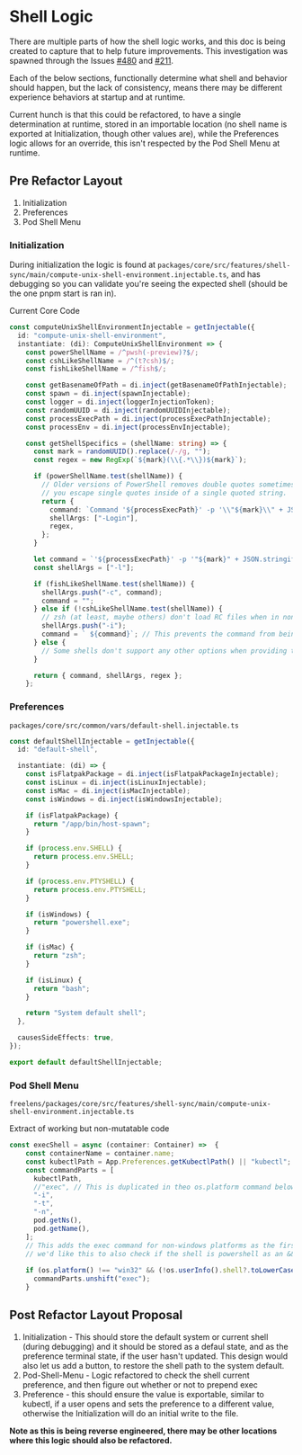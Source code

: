 # Shell Logic

There are multiple parts of how the shell logic works, and this doc is being created to capture that to help future improvements. This investigation was spawned through the Issues [#480](https://github.com/freelensapp/freelens/issues/480) and [#211](https://github.com/freelensapp/freelens/issues/211).

Each of the below sections, functionally determine what shell and behavior should happen, but the lack of consistency, means there may be different experience behaviors at startup and at runtime.

Current hunch is that this could be refactored, to have a single determination at runtime, stored in an importable location (no shell name is exported at Initialization, though other values are), while the Preferences logic allows for an override, this isn't respected by the Pod Shell Menu at runtime.

## Pre Refactor Layout

1. Initialization
2. Preferences
3. Pod Shell Menu

### Initialization

During initialization the logic is found at `packages/core/src/features/shell-sync/main/compute-unix-shell-environment.injectable.ts`, and has debugging so you can validate you're seeing the expected shell (should be the one pnpm start is ran in).

Current Core Code

```typescript
const computeUnixShellEnvironmentInjectable = getInjectable({
  id: "compute-unix-shell-environment",
  instantiate: (di): ComputeUnixShellEnvironment => {
    const powerShellName = /^pwsh(-preview)?$/;
    const cshLikeShellName = /^(t?csh)$/;
    const fishLikeShellName = /^fish$/;

    const getBasenameOfPath = di.inject(getBasenameOfPathInjectable);
    const spawn = di.inject(spawnInjectable);
    const logger = di.inject(loggerInjectionToken);
    const randomUUID = di.inject(randomUUIDInjectable);
    const processExecPath = di.inject(processExecPathInjectable);
    const processEnv = di.inject(processEnvInjectable);

    const getShellSpecifics = (shellName: string) => {
      const mark = randomUUID().replace(/-/g, "");
      const regex = new RegExp(`${mark}(\\{.*\\})${mark}`);

      if (powerShellName.test(shellName)) {
        // Older versions of PowerShell removes double quotes sometimes so we use "double single quotes" which is how
        // you escape single quotes inside of a single quoted string.
        return {
          command: `Command '${processExecPath}' -p '\\"${mark}\\" + JSON.stringify(process.env) + \\"${mark}\\"'`,
          shellArgs: ["-Login"],
          regex,
        };
      }

      let command = `'${processExecPath}' -p '"${mark}" + JSON.stringify(process.env) + "${mark}"'`;
      const shellArgs = ["-l"];

      if (fishLikeShellName.test(shellName)) {
        shellArgs.push("-c", command);
        command = "";
      } else if (!cshLikeShellName.test(shellName)) {
        // zsh (at least, maybe others) don't load RC files when in non-interactive mode, even when using -l (login) option
        shellArgs.push("-i");
        command = ` ${command}`; // This prevents the command from being added to the history
      } else {
        // Some shells don't support any other options when providing the -l (login) shell option
      }

      return { command, shellArgs, regex };
    };
```

### Preferences

`packages/core/src/common/vars/default-shell.injectable.ts`

```typescript
const defaultShellInjectable = getInjectable({
  id: "default-shell",

  instantiate: (di) => {
    const isFlatpakPackage = di.inject(isFlatpakPackageInjectable);
    const isLinux = di.inject(isLinuxInjectable);
    const isMac = di.inject(isMacInjectable);
    const isWindows = di.inject(isWindowsInjectable);

    if (isFlatpakPackage) {
      return "/app/bin/host-spawn";
    }

    if (process.env.SHELL) {
      return process.env.SHELL;
    }

    if (process.env.PTYSHELL) {
      return process.env.PTYSHELL;
    }

    if (isWindows) {
      return "powershell.exe";
    }

    if (isMac) {
      return "zsh";
    }

    if (isLinux) {
      return "bash";
    }

    return "System default shell";
  },

  causesSideEffects: true,
});

export default defaultShellInjectable;
```

### Pod Shell Menu

`freelens/packages/core/src/features/shell-sync/main/compute-unix-shell-environment.injectable.ts`

Extract of working but non-mutatable code

```typescript
const execShell = async (container: Container) =>  {
    const containerName = container.name;
    const kubectlPath = App.Preferences.getKubectlPath() || "kubectl";
    const commandParts = [
      kubectlPath,
      //"exec", // This is duplicated in theo os.platform command below, and believe it's behavior is functionally null on the unshift
      "-i",
      "-t",
      "-n",
      pod.getNs(),
      pod.getName(),
    ];
    // This adds the exec command for non-windows platforms as the first element in the array
    // we'd like this to also check if the shell is powershell as an && != check
    
    if (os.platform() !== "win32" && (!os.userInfo().shell?.toLowerCase().includes("powershell"))) {
      commandParts.unshift("exec");
    }
```

## Post Refactor Layout Proposal

1. Initialization - This should store the default system or current shell (during debugging) and it should be stored as a defaul state, and as the preference terminal state, if the user hasn't updated. This design would also let us add a button, to restore the shell path to the system default.
2. Pod-Shell-Menu - Logic refactored to check the shell current preference, and then figure out whether or not to prepend exec
3. Preference - this should ensure the value is exportable, similar to kubectl, if a user opens and sets the preference to a different value, otherwise the Initialization will do an initial write to the file.

**Note as this is being reverse engineered, there may be other locations where this logic should also be refactored.**
